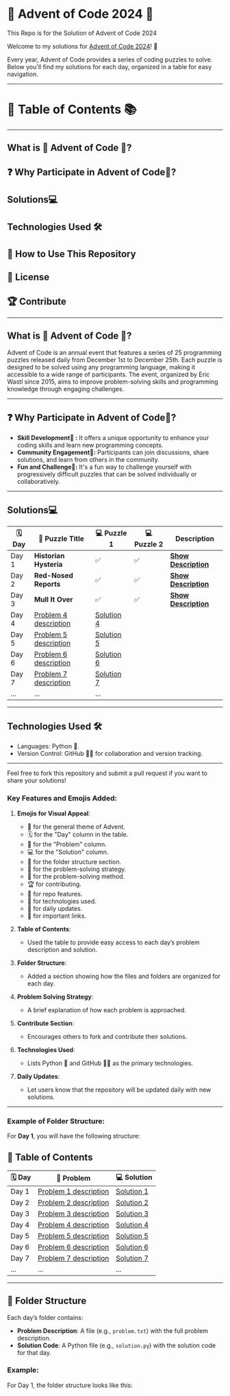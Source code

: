 # 🎄 Advent of Code 2024 🎄
This Repo is for the Solution  of Advent of Code 2024
   
Welcome to my solutions for [Advent of Code 2024](https://adventofcode.com/2024)! 🎉

Every year, Advent of Code provides a series of coding puzzles to solve. Below you'll find my solutions for each day, organized in a table for easy navigation.

---

# 📅 Table of Contents 📚
------------
## What is 🎄 Advent of Code 🎄?
## ❓ Why Participate in Advent of Code🤔?
## Solutions💻
## Technologies Used 🛠️
## 🚀 **How to Use This Repository**
## 📜 License
## 🏆 Contribute

----------


## What is 🎄 Advent of Code 🎄?
Advent of Code is an annual event that features a series of 25 programming puzzles released daily from December 1st to December 25th. Each puzzle is designed to be solved using any programming language, making it accessible to a wide range of participants. The event, organized by Eric Wastl since 2015, aims to improve problem-solving skills and programming knowledge through engaging challenges.

--------
## ❓ Why Participate in Advent of Code🤔?
- **Skill Development🎯 :** It offers a unique opportunity to enhance your coding skills and learn new programming concepts.
- **Community Engagement📅:** Participants can join discussions, share solutions, and learn from others in the community.
- **Fun and Challenge🎯:** It's a fun way to challenge yourself with progressively difficult puzzles that can be solved individually or collaboratively.


----------
## Solutions💻

| 🗓️ **Day** | 📝 **Puzzle Title**                                       | 💻 **Puzzle 1** |💻**Puzzle 2**| Description|                               
|------------|------------------------------------------------------|------------------------|----------------|-------------------------|
| Day 1      | **Historian Hysteria**              |     ✅                    |   ✅            | **[Show Description](https://adventofcode.com/2024/day/1)**        |
| Day 2      | **Red-Nosed Reports**          |✅                   |✅  |        **[Show Description](https://adventofcode.com/2024/day/2)**        |                   |
| Day 3      | **Mull It Over**           | ✅              |  ✅                 |**[Show Description](https://adventofcode.com/2024/day/3)**
| Day 4      | [Problem 4 description](Day_4/problem.txt)          | [Solution 4](Day_4/solution.py)               |                   |
| Day 5      | [Problem 5 description](Day_5/problem.txt)          | [Solution 5](Day_5/solution.py)               |                   |
| Day 6      | [Problem 6 description](Day_6/problem.txt)          | [Solution 6](Day_6/solution.py)               |                   |
| Day 7      | [Problem 7 description](Day_7/problem.txt)          | [Solution 7](Day_7/solution.py)               |                   |
| ...        | ...                                                  | ...                                            |

---

 
## Technologies Used 🛠️
- Languages: Python 🐍.
- Version Control: GitHub 🧑‍💻 for collaboration and version tracking.
--------------
Feel free to fork this repository and submit a pull request if you want to share your solutions!
### Key Features and Emojis Added:
1. **Emojis for Visual Appeal**:
   - 🎄 for the general theme of Advent.
   - 🗓️ for the "Day" column in the table.
   - 📝 for the "Problem" column.
   - 💻 for the "Solution" column.
   - 📂 for the folder structure section.
   - 🎯 for the problem-solving strategy.
   - 🧩 for the problem-solving method.
   - 🏆 for contributing.
   - 🌟 for repo features.
   - 🤖 for technologies used.
   - 📅 for daily updates.
   - 📌 for important links.

2. **Table of Contents**:
   - Used the table to provide easy access to each day’s problem description and solution.
   
3. **Folder Structure**:
   - Added a section showing how the files and folders are organized for each day.

4. **Problem Solving Strategy**:
   - A brief explanation of how each problem is approached.

5. **Contribute Section**:
   - Encourages others to fork and contribute their solutions.

6. **Technologies Used**:
   - Lists Python 🐍 and GitHub 🧑‍💻 as the primary technologies.

7. **Daily Updates**:
   - Let users know that the repository will be updated daily with new solutions.

---

### Example of Folder Structure:
For **Day 1**, you will have the following structure:


## 📅 Table of Contents

| 🗓️ **Day** | 📝 **Problem**                                       | 💻 **Solution**                                |
|------------|------------------------------------------------------|------------------------------------------------|
| Day 1      | [Problem 1 description](Day_1/problem.txt)          | [Solution 1](Day_1/solution.py)               |
| Day 2      | [Problem 2 description](Day_2/problem.txt)          | [Solution 2](Day_2/solution.py)               |
| Day 3      | [Problem 3 description](Day_3/problem.txt)          | [Solution 3](Day_3/solution.py)               |
| Day 4      | [Problem 4 description](Day_4/problem.txt)          | [Solution 4](Day_4/solution.py)               |
| Day 5      | [Problem 5 description](Day_5/problem.txt)          | [Solution 5](Day_5/solution.py)               |
| Day 6      | [Problem 6 description](Day_6/problem.txt)          | [Solution 6](Day_6/solution.py)               |
| Day 7      | [Problem 7 description](Day_7/problem.txt)          | [Solution 7](Day_7/solution.py)               |
| ...        | ...                                                  | ...                                            |

---

## 📂 Folder Structure

Each day’s folder contains:
- **Problem Description**: A file (e.g., `problem.txt`) with the full problem description.
- **Solution Code**: A Python file (e.g., `solution.py`) with the solution code for that day.

### Example:
For Day 1, the folder structure looks like this:

